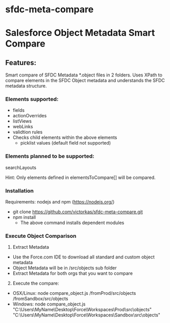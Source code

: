 # sfdc-meta-compare
# Salesforce Object Metadata Smart Compare

## Features: 
Smart compare of SFDC Metadata *.object files in 2 folders. Uses XPath to compare elements in the SFDC Object metadata and understands the SFDC metadata structure. 

### Elements supported:
- fields
- actionOverrides
- listViews
- webLinks
- validtion rules
- Checks child elements within the above elements
  - picklist values (default field not supported)

### Elements planned to be supported: 
searchLayouts

Hint: Only elements defined in elementsToCompare[] will be compared. 


### Installation

Requirements: nodejs and npm (https://nodejs.org/) 

- git clone https://github.com/victorkas/sfdc-meta-compare.git
- npm install
  - The above command installs dependent modules

### Execute Object Comparison

1. Extract Metadata
  - Use the Force.com IDE to download all standard and custom object metadata
  - Object Metadata will be in /src/objects sub folder
  - Extract Metadata for both orgs that you want to compare

2. Execute the compare: 
  - OSX/Linux: node compare_object.js /fromProd/src/objects /fromSandbox/src/objects 
  - Windows: node compare_object.js "C:\Users\MyName\Desktop\Force\Workspaces\Prod\src\objects" "C:\Users\MyName\Desktop\Force\Workspaces\Sandbox\src\objects"




